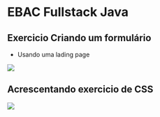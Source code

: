 # EBAC Fullstack Java 
## Exercicio Criando um formulário

- Usando uma lading page 

<img src="https://raw.githubusercontent.com/vivianezzt/FullStack_java/main/lading-page/componentes/img/lading.png">

## Acrescentando exercicio de CSS 

<img src="https://raw.githubusercontent.com/vivianezzt/FullStack_java/exercicio_css/exercicio_css/img/exercicio_css.png">
